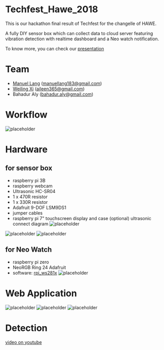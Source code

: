 # Techfest_Hawe_2018

This is our hackathon final result of Techfest for the changelle of HAWE.

A fully DIY sensor box which can collect data to cloud server featuring vibration detection with realtime dashboard and a Neo watch notification.

To know more, you can check our [presentation](https://github.com/notagenius/techfest_hawe_2018/blob/master/doc/Safetyaid_final.pdf)

# Team

- [Manuel Lang](https://github.com/manu183) (manuellang183@gmail.com)
- [Weiling Xi](https://github.com/notagenius) (aileen365@gmail.com)
- Bahadur Aly (bahadur.aly@gmail.com)

# Workflow

![placeholder](https://raw.githubusercontent.com/notagenius/techfest_hawe_2018/master/doc/workflow.jpeg)

# Hardware
## for sensor box
- raspberry pi 3B
- raspberry webcam
- Ultrasonic HC-SR04
- 1 x 470R resistor
- 1 x 330R resistor
- Adafruit 9-DOF LSM9DS1
- jumper cables
- raspberry pi 7" touchscreen display and case (optional)
ultrasonic connect diagram
![placeholder](https://raw.githubusercontent.com/notagenius/techfest_hawe_2018/master/doc/Raspberry-Pi-HC-SR04.png)

![placeholder](https://raw.githubusercontent.com/notagenius/techfest_hawe_2018/master/doc/box_front.jpeg)
![placeholder](https://raw.githubusercontent.com/notagenius/techfest_hawe_2018/master/doc/box_back.jpeg)

## for Neo Watch

- raspberry pi zero
- NeoRGB Ring 24 Adafruit
- software: [rpi_ws281x](https://github.com/jgarff/rpi_ws281x)
![placeholder](https://raw.githubusercontent.com/notagenius/techfest_hawe_2018/master/doc/watch.jpeg)


# Web Application
![placeholder](https://raw.githubusercontent.com/notagenius/techfest_hawe_2018/master/doc/webapp_machinechoose.jpeg)
![placeholder](https://raw.githubusercontent.com/notagenius/techfest_hawe_2018/master/doc/webapp_data.jpeg)
![placeholder](https://raw.githubusercontent.com/notagenius/techfest_hawe_2018/master/doc/webapp_realtime.jpeg)


# Detection
[video on youtube](https://www.youtube.com/watch?v=_0IkiYeq0d4)
